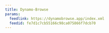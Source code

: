 ```yaml
---
title: Dynamo-Browse
params:
  feedlink: https://dynamobrowse.app/index.xml
  feedid: fe7d1c7cb55166c98ca075866f7dcb70
---
```

